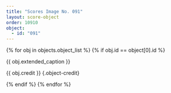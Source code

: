 ```yaml
---
title: "Scores Image No. 091"
layout: score-object
order: 10910
object:
  - id: "091"
---
```


{% for obj in objects.object_list %}
{% if obj.id == object[0].id %}

{{ obj.extended_caption }}

{{ obj.credit }} {.object-credit}

{% endif %}
{% endfor %}
